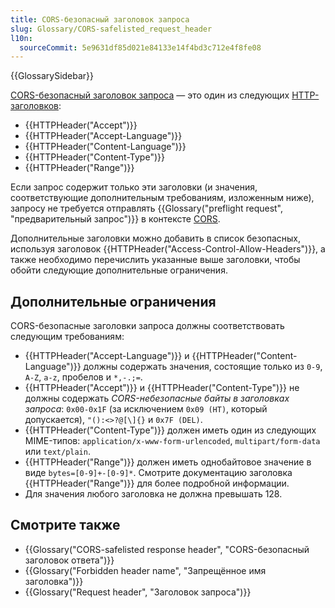 ```yaml
---
title: CORS-безопасный заголовок запроса
slug: Glossary/CORS-safelisted_request_header
l10n:
  sourceCommit: 5e9631df85d021e84133e14f4bd3c712e4f8fe08
---
```


{{GlossarySidebar}}

[CORS-безопасный заголовок запроса](https://fetch.spec.whatwg.org/#cors-safelisted-request-header) — это один из следующих [HTTP-заголовков](/ru/docs/Web/HTTP/Headers):

- {{HTTPHeader("Accept")}}
- {{HTTPHeader("Accept-Language")}}
- {{HTTPHeader("Content-Language")}}
- {{HTTPHeader("Content-Type")}}
- {{HTTPHeader("Range")}}

Если запрос содержит только эти заголовки (и значения, соответствующие дополнительным требованиям, изложенным ниже), запросу не требуется отправлять {{Glossary("preflight request", "предварительный запрос")}} в контексте [CORS](/ru/docs/Glossary/CORS).

Дополнительные заголовки можно добавить в список безопасных, используя заголовок {{HTTPHeader("Access-Control-Allow-Headers")}}, а также необходимо перечислить указанные выше заголовки, чтобы обойти следующие дополнительные ограничения.

## Дополнительные ограничения

CORS-безопасные заголовки запроса должны соответствовать следующим требованиям:

- {{HTTPHeader("Accept-Language")}} и {{HTTPHeader("Content-Language")}} должны содержать значения, состоящие только из `0-9`, `A-Z`, `a-z`, пробелов и `*,-.;=`.
- {{HTTPHeader("Accept")}} и {{HTTPHeader("Content-Type")}} не должны содержать _CORS-небезопасные байты в заголовках запроса_: `0x00-0x1F` (за исключением `0x09 (HT)`, который допускается), `"():<>?@[\]{}` и `0x7F (DEL)`.
- {{HTTPHeader("Content-Type")}} должен иметь один из следующих MIME-типов: `application/x-www-form-urlencoded`, `multipart/form-data` или `text/plain`.
- {{HTTPHeader("Range")}} должен иметь однобайтовое значение в виде `bytes=[0-9]+-[0-9]*`. Смотрите документацию заголовка {{HTTPHeader("Range")}} для более подробной информации.
- Для значения любого заголовка не должна превышать 128.

## Смотрите также

- {{Glossary("CORS-safelisted response header", "CORS-безопасный заголовок ответа")}}
- {{Glossary("Forbidden header name", "Запрещённое имя заголовка")}}
- {{Glossary("Request header", "Заголовок запроса")}}
